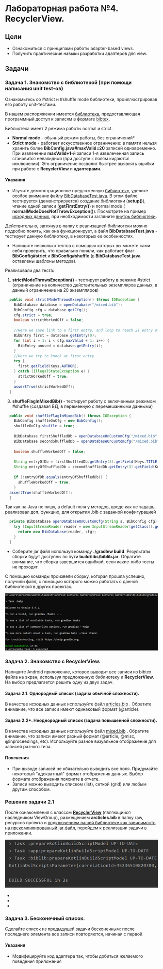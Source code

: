 # Лабораторная работа №4. RecyclerView.

## Цели
* Ознакомиться с принципами работы adapter-based views.
* Получить практические навыки разработки адаптеров для view.

## Задачи
### Задача 1. Знакомство с библиотекой (при помощи написания unit test-ов)
Ознакомьтесь со #strict и #shuffle mode библиотеки, проиллюстрировав его работу unit-тестами.

В нашем распоряжении имеется [библиотека](biblib), предоставляющая программный доступ к записям в формате [bibtex](http://www.bibtex.org). 

Библиотека имеет 2 режима работы normal и strict. 
* **Normal mode** - обычный режим работы, без ограничений*
* **Strict mode** - работает искусственное ограничение: в памяти нельзя хранить более **BibConfig.java#maxValid=20** записей одновременно. При извлечении **maxValid+1**-й записи 1-я извелеченная запись становится невалидной (при доступе к полям кидаются исключения). Это ограничение позволит быстрее выявлять ошибки при работе с **RecyclerView** и **адаптерами**.

#### Указания
* Изучите демонстрационное предложенную [библиотеку](biblib), уделите особое внимание файлу [BibDatabaseTest.java](biblib/src/test/java/name/ank/lab4/BibDatabaseTest.java). В этом файле тестируется (демонстрируется) создание библиотеки (**setup()**), чтение одной записи (**getFirstEntry()**) и normal mode ( **normalModeDoesNotThrowException()**). Посмотрите на пример [исходных данных](biblib/src/test/resources/references.bib), при необходимости загляните [внутрь библиотеки](biblib/src/main/java/name/ank/lab4).

Действительно, заглянув в папку с реализацией библиотеки можно подробно понять, как она функционирует, а файл **BibDatabaseTest.java** - тестирует данную библиотеку, в некоторых ее особенностях.

* Напишите несколько тестов с помощью которых вы можете сами себя проверить, что правильно поняли, как работает флаг **BibConfig#strict** и **BibConfig#shuffle** (в **BibDatabaseTest.java** оставлены шаблоны методов).

Реализовали два теста:
1. **strictModeThrowsException()** - тестирует работу в режиме #strict (ограничение на количество действительных экземпляров данных, в данный ограничение на 20 экземпляров)
```java
  public void strictModeThrowsException() throws IOException {
    BibDatabase database = openDatabase("/mixed.bib");
    BibConfig cfg = database.getCfg();
    cfg.strict = true;
    boolean strictWorkedOff = false;

    //Here we save link to a first entry, and loop to reach 21 entry of Database
    BibEntry first = database.getEntry(0);
    for (int i = 1; i < cfg.maxValid + 1; i++) {
      BibEntry unused = database.getEntry(i);
    }
    //Here we try to knock at first entry
    try {
      first.getField(Keys.AUTHOR);
    } catch (IllegalStateException e) {
      strictWorkedOff = true;
    }
    assertTrue(strictWorkedOff);
  }
```
3. **shuffleFlagInMixedBib()** - тестирует работу с включенным режимом #shuffle (создавая БД, в переменную с перемешанными данными)
```java
  public void shuffleFlagInMixedBib() throws IOException {
    BibConfig shuffleOnCfg = new BibConfig();
    shuffleOnCfg.shuffle = true;

    BibDatabase firstShuffledDb = openDatabaseOnCustomCfg("/mixed.bib", shuffleOnCfg);
    BibDatabase secondShuffledDb = openDatabaseOnCustomCfg("/mixed.bib", shuffleOnCfg);

    boolean shuffleWorkedOff = false;

    String entryOfDb = firstShuffledDb.getEntry(3).getField(Keys.TITLE);
    String entryOfShuffledDb = secondShuffledDb.getEntry(3).getField(Keys.TITLE);

    if (!entryOfDb.equals(entryOfShuffledDb)) {
      shuffleWorkedOff = true;
    }
  assertTrue(shuffleWorkedOff);
  }
```
Так как на Java не пишу, а default поля у методов, вроде как не задашь, реализовал доп. функцию, для открытия .bib с заданной конфигурацией
```java
  private BibDatabase openDatabaseOnCustomCfg(String s, BibConfig cfg) throws IOException {
    try (InputStreamReader reader = new InputStreamReader(getClass().getResourceAsStream(s))) {
      return new BibDatabase(reader, cfg);
    }
  }
```

* Соберите jar файл используя команду **./gradlew build**. Результаты сборки будут доступны по пути **build/libs/biblib.jar**. Обратите внимание, что сборка завершится ошибкой, если какие-либо тесты не проходят.

С помощью команды произвели сборку, которая прошла успешно, получили файл, с помощью которого можно работать с данной библиотекой в других проектах.

![Успешная сборка](https://raw.githubusercontent.com/b0r1ngx/AndroidProgramming/main/Lab04/images/build_success.png "Успешная сборка")

### Задача 2. Знакомство с RecyclerView.
Напишите Android приложение, которое выводит все записи из bibtex файла на экран, используя предложенную библиотеку и **RecyclerView**. На выбор предлагается решить одну из двух задач: 

#### Задача 2.1. Однородный список (задача обычной сложности).
В качестве исходных данных используйте файл [articles.bib](samples/articles.bib) . Обратите внимание, что все записи имеют одинаковый формат (@article).

#### Задача 2.2*. Неоднородный список (задача повышенной сложности).
В качестве исходных данных используйте файл [mixed.bib](samples/mixed.bib) . Обратите внимание, что записи имеют разный формат (@article, @misc, @inproceedings, etc). Используйте разное визуальное отображение для записей разного типа.

#### Пояснения
* При выводе записей не обязательно выводить все поля. Придумайте некоторый "адекватный" формат отображения данных. Выбор формата отображения поясните в отчете.
* Записи можно выводить списком (list), сеткой (grid) или любым другим способом.

### Решение задачи 2.1
После ознакомления с классом [**RecyclerView**](https://developer.android.com/guide/topics/ui/layout/recyclerview) (являющийся наследником ViewGroup), размещением **arcticles.bib** в папку raw, ресурсов проекта и [подключением нашей библиотеке как зависимость на прекомпилированный jar файл](https://developer.android.com/studio/projects/android-library#AddDependency), перейдем к реализации задачи в приложении.

![Успешный импорт в приложение](https://raw.githubusercontent.com/b0r1ngx/AndroidProgramming/main/Lab04/images/import_succes.png "Успешный импорт в приложение")

*
*
*


### Задача 3. Бесконечный список.
Сделайте список из предыдущей задачи бесконечным: после последнего элемента все записи повторяются, начиная с первой. 

#### Указания
* Модифицируйте код адаптера так, чтобы добиться желаемого поведения приложения
